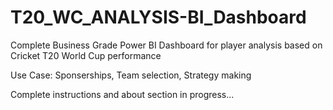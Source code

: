 # T20_WC_ANALYSIS-BI_Dashboard
Complete Business Grade Power BI Dashboard for player analysis based on Cricket T20 World Cup performance

Use Case: Sponserships, Team selection, Strategy making

Complete instructions and about section in progress...
